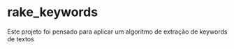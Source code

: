 # rake_keywords
Este projeto foi pensado para aplicar um algoritmo de extração de keywords de textos
